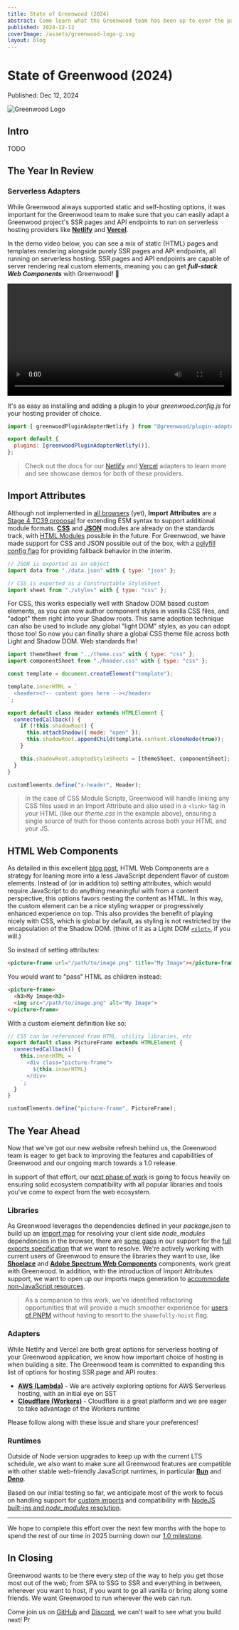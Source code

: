 ```yaml
---
title: State of Greenwood (2024)
abstract: Come learn what the Greenwood team has been up to over the past year and our plans for the next one!
published: 2024-12-12
coverImage: /assets/greenwood-logo-g.svg
layout: blog
---
```


# State of Greenwood (2024)

<span class="publishDate">Published: Dec 12, 2024<span>

<img
  src="/assets/blog/greenwood-logo-300w.webp"
  alt="Greenwood Logo"
  srcset="/assets/blog/greenwood-logo-300w.webp 350w,
          /assets/blog/greenwood-logo-500w.webp 500w,
          /assets/blog/greenwood-logo-750w.webp 750w,
          /assets/blog/greenwood-logo-1000w.webp 1000w,
          /assets/blog/greenwood-logo-1500w.webp 1500w"/>

## Intro

TODO

## The Year In Review

### Serverless Adapters

While Greenwood always supported static and self-hosting options, it was important for the Greenwood team to make sure that you can easily adapt a Greenwood project's SSR pages and API endpoints to run on serverless hosting providers like [**Netlify**](https://www.netlify.com/) and [**Vercel**](https://vercel.com/).

In the demo video below, you can see a mix of static (HTML) pages and templates rendering alongside purely SSR pages and API endpoints, all running on serverless hosting. SSR pages and API endpoints are capable of server rendering real custom elements, meaning you can get **_full-stack Web Components_** with Greenwood! 🚀

<video width="100%" controls>
  <source src="//dzsbnrzvzfaq5.cloudfront.net/greenwood-full-stack-ssr-htmx.mov">
</video>

It's as easy as installing and adding a plugin to your _greenwood.config.js_ for your hosting provider of choice.

```js
import { greenwoodPluginAdapterNetlify } from "@greenwood/plugin-adapter-netlify";

export default {
  plugins: [greenwoodPluginAdapterNetlify()],
};
```

> Check out the docs for our [Netlify](/guides/hosting/netlify/) and [Vercel](/guides/hosting/vercel/) adapters to learn more and see showcase demos for both of these providers.

## Import Attributes

Although not implemented in [all browsers](https://github.com/web-platform-tests/interop/issues/733) (yet), **Import Attributes** are a [Stage 4 TC39 proposal](https://github.com/tc39/proposal-import-attributes) for extending ESM syntax to support additional module formats. [**CSS**](https://github.com/web-platform-tests/interop/issues/703) and [**JSON**](https://github.com/web-platform-tests/interop/issues/705) modules are already on the standards track, with [HTML Modules](https://github.com/WICG/webcomponents/blob/gh-pages/proposals/html-modules-explainer.md) possible in the future. For Greenwood, we have made support for CSS and JSON possible out of the box, with a [polyfill config flag](/docs/reference/configuration/#polyfills) for providing fallback behavior in the interim.

<!-- eslint-disable no-unused-vars -->

```js
// JSON is exported as an object
import data from "./data.json" with { type: "json" };

// CSS is exported as a Constructable StyleSheet
import sheet from "./styles" with { type: "css" };
```

<!-- eslint-enable no-unused-vars -->

For CSS, this works especially well with Shadow DOM based custom elements, as you can now author component styles in vanilla CSS files, and "adopt" them right into your Shadow roots. This same adoption technique can also be used to include any global "light DOM" styles, as you can adopt those too! So now you can finally share a global CSS theme file across both Light and Shadow DOM. Web standards ftw!

```js
import themeSheet from "../theme.css" with { type: "css" };
import componentSheet from "./header.css" with { type: "css" };

const template = document.createElement("template");

template.innerHTML = `
  <header><!-- content goes here --></header>
`;

export default class Header extends HTMLElement {
  connectedCallback() {
    if (!this.shadowRoot) {
      this.attachShadow({ mode: "open" });
      this.shadowRoot.appendChild(template.content.cloneNode(true));
    }

    this.shadowRoot.adoptedStyleSheets = [themeSheet, componentSheet];
  }
}

customElements.define("x-header", Header);
```

> In the case of CSS Module Scripts, Greenwood will handle linking any CSS files used in an Import Attribute and also used in a `<link>` tag in your HTML (like our _theme.css_ in the example above), ensuring a single source of truth for those contents across both your HTML and your JS.

## HTML Web Components

As detailed in this excellent [blog post](https://blog.jim-nielsen.com/2023/html-web-components/), HTML Web Components are a strategy for leaning more into a less JavaScript dependent flavor of custom elements. Instead of (or in addition to) setting attributes, which would require JavaScript to do anything meaningful with from a content perspective, this options favors nesting the content as HTML. In this way, the custom element can be a nice styling wrapper or progressively enhanced experience on top. This also provides the benefit of playing nicely with CSS, which is global by default, as styling is not restricted by the encapsulation of the Shadow DOM. (think of it as a Light DOM [`<slot>`](https://developer.mozilla.org/en-US/docs/Web/API/Web_components/Using_templates_and_slots), if you will.)

So instead of setting attributes:

```html
<picture-frame url="/path/to/image.png" title="My Image"></picture-frame>
```

You would want to "pass" HTML as children instead:

```html
<picture-frame>
  <h3>My Image<h3>
  <img src="/path/to/image.png" alt="My Image">
</picture-frame>
```

With a custom element definition like so:

```js
// CSS can be referenced from HTML, utility libraries, etc
export default class PictureFrame extends HTMLElement {
  connectedCallback() {
    this.innerHTML = `
      <div class="picture-frame">
        ${this.innerHTML}
      </div>
    `;
  }
}

customElements.define("picture-frame", PictureFrame);
```

## The Year Ahead

Now that we've got our new website refresh behind us, the Greenwood team is eager to get back to improving the features and capabilities of Greenwood and our ongoing march towards a 1.0 release.

In support of that effort, our [next phase of work](https://github.com/orgs/ProjectEvergreen/projects/7) is going to focus heavily on ensuring solid ecosystem compatibility with all popular libraries and tools you've come to expect from the web ecosystem.

### Libraries

As Greenwood leverages the dependencies defined in your _package.json_ to build up an [import map](/docs/introduction/web-standards/#import-maps) for resolving your client side _node_modules_ dependencies in the browser, there are [some gaps](https://github.com/ProjectEvergreen/greenwood/issues/1317) in our support for the [full exports specification](https://nodejs.org/api/packages.html#package-entry-points) that we want to resolve. We're actively working with current users of Greenwood to ensure the libraries they want to use, like [**Shoelace**](https://shoelace.style/) and [**Adobe Spectrum Web Components**](https://opensource.adobe.com/spectrum-web-components/) components, work great with Greenwood. In addition, with the introduction of Import Attributes support, we want to open up our imports maps generation to [accommodate non-JavaScript resources](https://github.com/ProjectEvergreen/greenwood/issues/1310).

> As a companion to this work, we've identified refactoring opportunities that will provide a much smoother experience for [users of PNPM](https://github.com/ProjectEvergreen/greenwood/issues/1313) without having to resort to the `shamefully-hoist` flag.

### Adapters

While Netlify and Vercel are both great options for serverless hosting of your Greenwood application, we know how important choice of hosting is when building a site. The Greenwood team is committed to expanding this list of options for hosting SSR page and API routes:

- [**AWS (Lambda)**](https://github.com/ProjectEvergreen/greenwood/issues/1142) - We are actively exploring options for AWS Serverless hosting, with an initial eye on SST
- [**Cloudflare (Workers)**](https://github.com/ProjectEvergreen/greenwood/issues/1143) - Cloudflare is a great platform and we are eager to take advantage of the Workers runtime

Please follow along with these issue and share your preferences!

### Runtimes

Outside of Node version upgrades to keep up with the current LTS schedule, we also want to make sure all Greenwood features are compatible with other stable web-friendly JavaScript runtimes, in particular [**Bun**](https://github.com/ProjectEvergreen/greenwood/issues/1323) and [**Deno**](https://github.com/ProjectEvergreen/greenwood/issues/1322).

Based on our initial testing so far, we anticipate most of the work to focus on handling support for [custom imports](/docs/pages/server-rendering/#custom-imports) and compatibility with [NodeJS built-ins and _node_modules_ resolution](https://github.com/ProjectEvergreen/greenwood/issues/1324).

---

We hope to complete this effort over the next few months with the hope to spend the rest of our time in 2025 burning down our [1.0 milestone](https://github.com/ProjectEvergreen/greenwood/milestone/3).

## In Closing

Greenwood wants to be there every step of the way to help you get those most out of the web; from SPA to SSG to SSR and everything in between, wherever you want to host, if you want to go all vanilla or bring along some friends. We want Greenwood to run wherever the web can run.

Come join us on [GitHub](https://github.com/ProjectEvergreen/greenwood) and [Discord](https://discord.gg/Rkb7VTvk), we can't wait to see what you build next! <img style="width: 15px; display: inline-block; margin: 0;" src="/assets/blog/evergreen.svg" alt="Project Evergreen logo"/>
